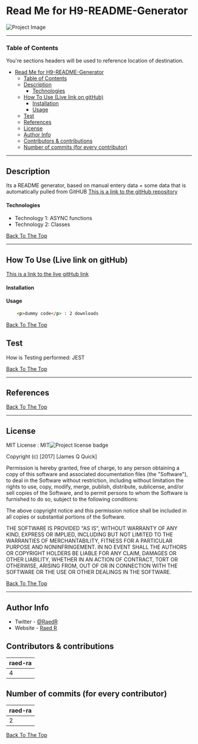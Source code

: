 # Read Me for H9-README-Generator 


![Project Image](https:&#x2F;&#x2F;avatars2.githubusercontent.com&#x2F;u&#x2F;58061708?v&#x3D;4)


---

### Table of Contents
You're sections headers will be used to reference location of destination.

- [Read Me for H9-README-Generator](#read-me-for-h9-readme-generator)
    - [Table of Contents](#table-of-contents)
  - [Description](#description)
      - [Technologies](#technologies)
  - [How To Use (Live link on gitHub)](#how-to-use-live-link-on-github)
      - [Installation](#installation)
      - [Usage](#usage)
  - [Test](#test)
  - [References](#references)
  - [License](#license)
  - [Author Info](#author-info)
  - [Contributors & contributions](#contributors--contributions)
  - [Number of commits (for every contributor)](#number-of-commits-for-every-contributor)

---

## Description

Its a README generator, based on manual entery data + some data that is automatically pulled from GitHUB
[This is a link to the gitHub repository](https:&#x2F;&#x2F;github.com&#x2F;raed-ra&#x2F;H9-README-Generator)

#### Technologies

- Technology 1: ASYNC functions
- Technology 2: Classes

[Back To The Top](#read-me-template)

---

## How To Use (Live link on gitHub)

[This is a link to the live gitHub link](https:&#x2F;&#x2F;raed-ra.github.io&#x2F;H9-README-Generator)

#### Installation



#### Usage

```html
    <p>dummy code</p> : 2 downloads
```
[Back To The Top](#read-me-template)

## Test

How is Testing performed: JEST

[Back To The Top](#read-me-template)

---

## References
[Back To The Top](#read-me-template)

---

## License

MIT License : MIT![Project license badge](https:&#x2F;&#x2F;img.shields.io&#x2F;badge&#x2F;License-MIT-green)

Copyright (c) [2017] [James Q Quick]

Permission is hereby granted, free of charge, to any person obtaining a copy
of this software and associated documentation files (the "Software"), to deal
in the Software without restriction, including without limitation the rights
to use, copy, modify, merge, publish, distribute, sublicense, and/or sell
copies of the Software, and to permit persons to whom the Software is
furnished to do so, subject to the following conditions:

The above copyright notice and this permission notice shall be included in all
copies or substantial portions of the Software.

THE SOFTWARE IS PROVIDED "AS IS", WITHOUT WARRANTY OF ANY KIND, EXPRESS OR
IMPLIED, INCLUDING BUT NOT LIMITED TO THE WARRANTIES OF MERCHANTABILITY,
FITNESS FOR A PARTICULAR PURPOSE AND NONINFRINGEMENT. IN NO EVENT SHALL THE
AUTHORS OR COPYRIGHT HOLDERS BE LIABLE FOR ANY CLAIM, DAMAGES OR OTHER
LIABILITY, WHETHER IN AN ACTION OF CONTRACT, TORT OR OTHERWISE, ARISING FROM,
OUT OF OR IN CONNECTION WITH THE SOFTWARE OR THE USE OR OTHER DEALINGS IN THE
SOFTWARE.

[Back To The Top](#read-me-template)

---

## Author Info

- Twitter - [@RaedR](Raed.twitter.com)
- Website - [Raed R](https://jamesqquick.com)

## Contributors & contributions

|   raed-ra   |
|-------------|
|      4      |


## Number of commits (for every contributor)

|   raed-ra   |
|-------------|
|      2      |


[Back To The Top](#read-me-template)
